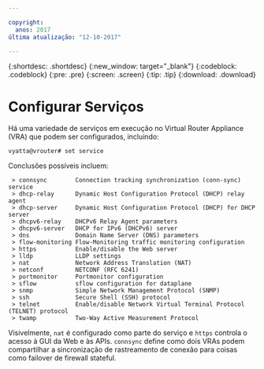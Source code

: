```yaml
---

copyright:
  anos: 2017
última atualização: "12-10-2017"

---
```


{:shortdesc: .shortdesc}
{:new_window: target="_blank"}
{:codeblock: .codeblock}
{:pre: .pre}
{:screen: .screen}
{:tip: .tip}
{:download: .download}

# Configurar Serviços
Há uma variedade de serviços em execução no Virtual Router Appliance (VRA) que podem ser configurados, incluindo:

`vyatta@vrouter# set service`

Conclusões possíveis incluem:

```
 > connsync        Connection tracking synchronization (conn-sync) service
 > dhcp-relay      Dynamic Host Configuration Protocol (DHCP) relay agent
 > dhcp-server     Dynamic Host Configuration Protocol (DHCP) for DHCP server
 > dhcpv6-relay    DHCPv6 Relay Agent parameters
 > dhcpv6-server   DHCP for IPv6 (DHCPv6) server
 > dns             Domain Name Server (DNS) parameters
 > flow-monitoring Flow-Monitoring traffic monitoring configuration
 > https           Enable/disable the Web server
 > lldp            LLDP settings
 > nat             Network Address Translation (NAT)
 > netconf         NETCONF (RFC 6241)
 > portmonitor     Portmonitor configuration
 > sflow           sflow configuration for dataplane
 > snmp            Simple Network Management Protocol (SNMP)
 > ssh             Secure Shell (SSH) protocol
 > telnet          Enable/disable Network Virtual Terminal Protocol (TELNET) protocol
 > twamp           Two-Way Active Measurement Protocol
```

Visivelmente, `nat` é configurado como parte do serviço e `https` controla o acesso à GUI da Web e às APIs. `connsync` define como dois VRAs podem compartilhar a sincronização de rastreamento de conexão para coisas como failover de firewall stateful.
